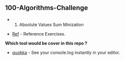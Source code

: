 ## 100-Algorithms-Challenge

- 1. Absolute Values Sum Minization

- [Ref](https://github.com/PizzaPokerGuy/100AlgorithmsChallenge) - Reference Exercises.

**Which tool would be cover in this repo ?**

- [quokka](https://quokkajs.com/) - See your console.log instantly in your editor.
